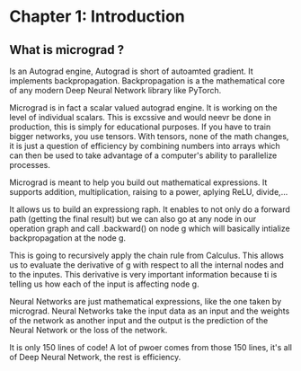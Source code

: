 # Chapter 1: Introduction

## What is micrograd ?

Is an Autograd engine, Autograd is short of autoamted gradient. It implements backpropagation. Backpropagation is a the mathematical core of any modern Deep Neural Network library like PyTorch.

Micrograd is in fact a scalar valued autograd engine. It is working on the level of individual scalars. This is excssive and would neevr be done in production, this is simply for educational purposes. If you have to train bigger networks, you use tensors. With tensors, none of the math changes, it is just a question of efficiency by combining numbers into arrays which can then be used to take advantage of a computer's ability to parallelize processes.

Micrograd is meant to help you build out mathematical expressions.
It supports addition, multiplication, raising to a power, aplying ReLU, divide,...

It allows us to build an expressiong raph. It enables to not only do a forward path (getting the final result) but we can also go at any node in our operation graph and call .backward() on node g which will basically intialize backpropagation at the node g.

This is going to recursively apply the chain rule from Calculus. This allows us to evaluate the derivative of g with respect to all the internal nodes and to the inputes. This derivative is very important information because ti is telling us how each of the input is affecting node g.

Neural Networks are just mathematical expressions, like the one taken by micrograd. Neural Networks take the input data as an input and the weights of the network as another input and the output is the prediction of the Neural Network or the loss of the network.

It is only 150 lines of code! A lot of pwoer comes from those 150 lines, it's all of Deep Neural Network, the rest is efficiency.
